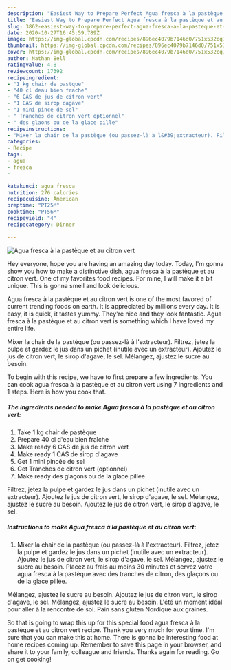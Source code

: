 ```yaml
---
description: "Easiest Way to Prepare Perfect Agua fresca à la pastèque et au citron vert"
title: "Easiest Way to Prepare Perfect Agua fresca à la pastèque et au citron vert"
slug: 3862-easiest-way-to-prepare-perfect-agua-fresca-a-la-pasteque-et-au-citron-vert
date: 2020-10-27T16:45:59.789Z
image: https://img-global.cpcdn.com/recipes/896ec4079b7146d0/751x532cq70/agua-fresca-a-la-pasteque-et-au-citron-vert-photo-principale-de-la-recette.jpg
thumbnail: https://img-global.cpcdn.com/recipes/896ec4079b7146d0/751x532cq70/agua-fresca-a-la-pasteque-et-au-citron-vert-photo-principale-de-la-recette.jpg
cover: https://img-global.cpcdn.com/recipes/896ec4079b7146d0/751x532cq70/agua-fresca-a-la-pasteque-et-au-citron-vert-photo-principale-de-la-recette.jpg
author: Nathan Bell
ratingvalue: 4.8
reviewcount: 17392
recipeingredient:
- "1 kg chair de pastque"
- "40 cl deau bien frache"
- "6 CAS de jus de citron vert"
- "1 CAS de sirop dagave"
- "1 mini pince de sel"
- " Tranches de citron vert optionnel"
- " des glaons ou de la glace pille"
recipeinstructions:
- "Mixer la chair de la pastèque (ou passez-là à l&#39;extracteur). Filtrez, jetez la pulpe et gardez le jus dans un pichet (inutile avec un extracteur). Ajoutez le jus de citron vert, le sirop d&#39;agave, le sel. Mélangez, ajustez le sucre au besoin. Placez au frais au moins 30 minutes et servez votre agua fresca à la pastèque avec des tranches de citron, des glaçons ou de la glace pillée."
categories:
- Recipe
tags:
- agua
- fresca
- 

katakunci: agua fresca  
nutrition: 276 calories
recipecuisine: American
preptime: "PT25M"
cooktime: "PT56M"
recipeyield: "4"
recipecategory: Dinner

---
```



![Agua fresca à la pastèque et au citron vert](https://img-global.cpcdn.com/recipes/896ec4079b7146d0/751x532cq70/agua-fresca-a-la-pasteque-et-au-citron-vert-photo-principale-de-la-recette.jpg)

Hey everyone, hope you are having an amazing day today. Today, I'm gonna show you how to make a distinctive dish, agua fresca à la pastèque et au citron vert. One of my favorites food recipes. For mine, I will make it a bit unique. This is gonna smell and look delicious.

Agua fresca à la pastèque et au citron vert is one of the most favored of current trending foods on earth. It is appreciated by millions every day. It is easy, it is quick, it tastes yummy. They're nice and they look fantastic. Agua fresca à la pastèque et au citron vert is something which I have loved my entire life.

Mixer la chair de la pastèque (ou passez-là à l&#39;extracteur). Filtrez, jetez la pulpe et gardez le jus dans un pichet (inutile avec un extracteur). Ajoutez le jus de citron vert, le sirop d&#39;agave, le sel. Mélangez, ajustez le sucre au besoin.


To begin with this recipe, we have to first prepare a few ingredients. You can cook agua fresca à la pastèque et au citron vert using 7 ingredients and 1 steps. Here is how you cook that.

<!--inarticleads1-->

##### The ingredients needed to make Agua fresca à la pastèque et au citron vert:

1. Take 1 kg chair de pastèque
1. Prepare 40 cl d&#39;eau bien fraîche
1. Make ready 6 CAS de jus de citron vert
1. Make ready 1 CAS de sirop d&#39;agave
1. Get 1 mini pincée de sel
1. Get  Tranches de citron vert (optionnel)
1. Make ready  des glaçons ou de la glace pillée


Filtrez, jetez la pulpe et gardez le jus dans un pichet (inutile avec un extracteur). Ajoutez le jus de citron vert, le sirop d&#39;agave, le sel. Mélangez, ajustez le sucre au besoin. Ajoutez le jus de citron vert, le sirop d&#39;agave, le sel. 

<!--inarticleads2-->

##### Instructions to make Agua fresca à la pastèque et au citron vert:

1. Mixer la chair de la pastèque (ou passez-là à l&#39;extracteur). Filtrez, jetez la pulpe et gardez le jus dans un pichet (inutile avec un extracteur). Ajoutez le jus de citron vert, le sirop d&#39;agave, le sel. Mélangez, ajustez le sucre au besoin. Placez au frais au moins 30 minutes et servez votre agua fresca à la pastèque avec des tranches de citron, des glaçons ou de la glace pillée.


Mélangez, ajustez le sucre au besoin. Ajoutez le jus de citron vert, le sirop d&#39;agave, le sel. Mélangez, ajustez le sucre au besoin. L&#39;été un moment idéal pour aller à la rencontre de soi. Pain sans gluten Nordique aux graines. 

So that is going to wrap this up for this special food agua fresca à la pastèque et au citron vert recipe. Thank you very much for your time. I'm sure that you can make this at home. There is gonna be interesting food at home recipes coming up. Remember to save this page in your browser, and share it to your family, colleague and friends. Thanks again for reading. Go on get cooking!
